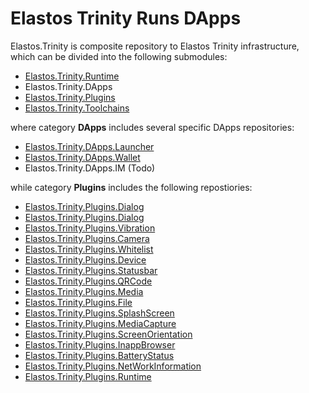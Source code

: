Elastos Trinity Runs DApps
==========================

Elastos.Trinity is composite repository to Elastos Trinity infrastructure, which can be divided into the following submodules:

* [Elastos.Trinity.Runtime](https://github.com/elastos/Elastos.Trinity.Runtime)
* Elastos.Trinity.DApps
* [Elastos.Trinity.Plugins](https://github.com/elastos/Elastos.Trinity.Plugins)
* [Elastos.Trinity.Toolchains](https://github.com/elastos/Elastos.Trinity.Toolchains)

where category **DApps** includes several specific DApps repositories:

* [Elastos.Trinity.DApps.Launcher](https://github.com/elastos/Elastos.Trinity.DApps.Launcher)
* [Elastos.Trinity.DApps.Wallet](https://github.com/elastos/Elastos.Trinity.DApps.Wallet)
* Elastos.Trinity.DApps.IM (Todo)

while category **Plugins** includes the following repostiories:

* [Elastos.Trinity.Plugins.Dialog](https://github.com/elastos/Elastos.Trinity.Plugins.Dialog)
* [Elastos.Trinity.Plugins.Dialog](https://github.com/elastos/Elastos.Trinity.Plugins.Dialog)
* [Elastos.Trinity.Plugins.Vibration](https://github.com/elastos/Elastos.Trinity.Plugins.Vibration)
* [Elastos.Trinity.Plugins.Camera](https://github.com/elastos/Elastos.Trinity.Plugins.Camera)
* [Elastos.Trinity.Plugins.Whitelist](https://github.com/elastos/Elastos.Trinity.Plugins.Whitelist)
* [Elastos.Trinity.Plugins.Device](https://github.com/elastos/Elastos.Trinity.Plugins.Device)
* [Elastos.Trinity.Plugins.Statusbar](https://github.com/elastos/Elastos.Trinity.Plugins.Statusbar)
* [Elastos.Trinity.Plugins.QRCode](https://github.com/elastos/Elastos.Trinity.Plugins.QRCode)
* [Elastos.Trinity.Plugins.Media](https://github.com/elastos/Elastos.Trinity.Plugins.Media)
* [Elastos.Trinity.Plugins.File](https://github.com/elastos/Elastos.Trinity.Plugins.File)
* [Elastos.Trinity.Plugins.SplashScreen](https://github.com/elastos/Elastos.Trinity.Plugins.SplashScreen)
* [Elastos.Trinity.Plugins.MediaCapture](https://github.com/elastos/Elastos.Trinity.Plugins.MediaCapture)
* [Elastos.Trinity.Plugins.ScreenOrientation](https://github.com/elastos/Elastos.Trinity.Plugins.ScreenOrientation)
* [Elastos.Trinity.Plugins.InappBrowser](https://github.com/elastos/Elastos.Trinity.Plugins.InappBrowser)
* [Elastos.Trinity.Plugins.BatteryStatus](https://github.com/elastos/Elastos.Trinity.Plugins.BatteryStatus)
* [Elastos.Trinity.Plugins.NetWorkInformation](https://github.com/elastos/Elastos.Trinity.Plugins.NetWorkInformation)
* [Elastos.Trinity.Plugins.Runtime](https://github.com/elastos/Elastos.Trinity.Plugins.Runtime)
